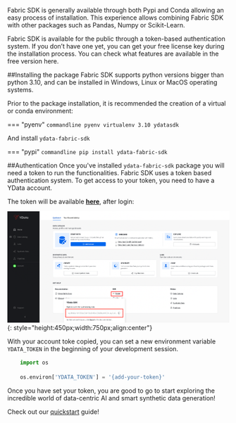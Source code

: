 
Fabric SDK is generally available through both Pypi and Conda allowing an easy process of installation. This experience allows combining Fabric SDK with other packages such as Pandas, Numpy or Scikit-Learn.

Fabric SDK is available for the public through a token-based authentication system. If you don’t have one yet, you can get your free license key during the installation process. You can check what features are available in the free version here.

##Installing the package
Fabric SDK supports python versions bigger than python 3.10, and can be installed in Windows, Linux or MacOS operating systems.

Prior to the package installation, it is recommended the creation of a virtual or conda environment:

=== "pyenv"
    ``` commandline
    pyenv virtualenv 3.10 ydatasdk
    ```

And install `ydata-fabric-sdk`

=== "pypi"
    ``` commandline
    pip install ydata-fabric-sdk
    ```

##Authentication
Once you've installed `ydata-fabric-sdk` package you will need a token to run the functionalities.
Fabric SDK uses a token based authentication system. To get access to your token, you need to have a YData account.

The token will be available [**here**](https://fabric.ydata.ai), after login:

![SDK Token](../assets/sdk/fabric_sdk_token.png){: style="height:450px;width:750px;align:center"}

With your account toke copied, you can set a new environment variable `YDATA_TOKEN` in the beginning of your development session.

``` python
    import os

    os.environ['YDATA_TOKEN'] = '{add-your-token}'
```

Once you have set your token, you are good to go to start exploring the incredible world of data-centric AI and smart synthetic data generation!

Check out our [quickstart](quickstart.md) guide!
